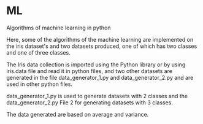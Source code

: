 # ML
Algorithms of machine learning in python


Here, some of the algorithms of the machine learning are implemented on the iris dataset's and two datasets produced,
one of which has two classes and one of three classes.

The Iris data collection is imported using the Python library or by using iris.data file and read it in python files,
and two other datasets are generated in the file data_generator_1.py and data_generator_2.py and are used in other python files.

data_generator_1.py is used to generate datasets with 2 classes and the data_generator_2.py File 2 for generating datasets with 3 classes.

The data generated are based on average and variance.

